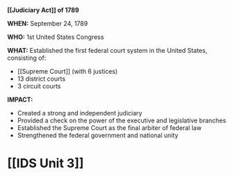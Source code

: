 **[[Judiciary Act]] of 1789**

**WHEN:** September 24, 1789

**WHO:** 1st United States Congress

**WHAT:** Established the first federal court system in the United States, consisting of:

* [[Supreme Court]] (with 6 justices)
* 13 district courts
* 3 circuit courts

**IMPACT:**

* Created a strong and independent judiciary
* Provided a check on the power of the executive and legislative branches
* Established the Supreme Court as the final arbiter of federal law
* Strengthened the federal government and national unity
# [[IDS Unit 3]]